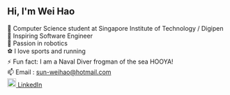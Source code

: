 ## Hi, I'm Wei Hao

🧠 Computer Science student at Singapore Institute of Technology / Digipen <br/>
🌱 Inspiring Software Engineer <br/>
🤖 Passion in robotics <br/>
⚽ I love sports and running <br/>
⚡ Fun fact: I am a Naval Diver frogman of the sea HOOYA! <br/>
📫 Email : sun-weihao@hotmail.com <br/>
[<img src="https://cdn.jsdelivr.net/npm/simple-icons@v7/icons/linkedin.svg" width="20" height="20" alt="LinkedIn Logo" /> LinkedIn](https://www.linkedin.com/in/sun-wei-hao/) <br/>

